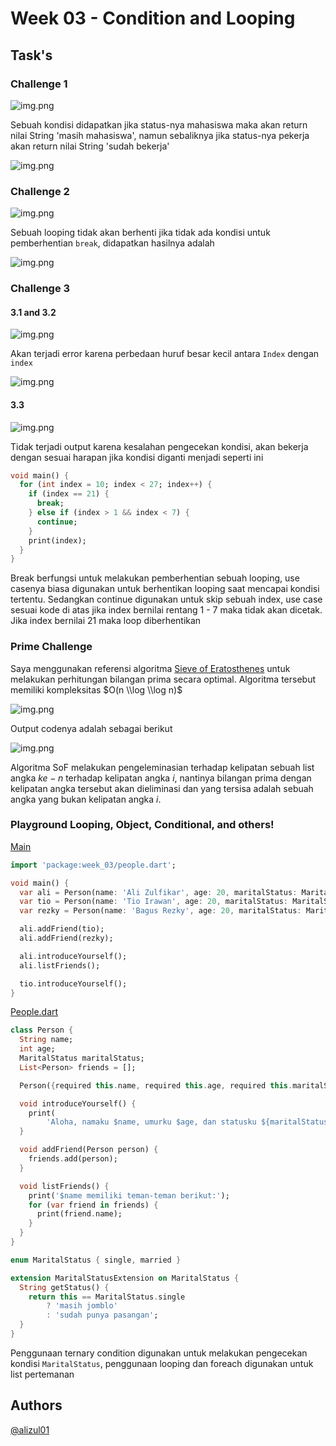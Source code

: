 # Week 03 - Condition and Looping

## Task's

### Challenge 1
![img.png](assets/challenge_1.png)

Sebuah kondisi didapatkan jika status-nya mahasiswa maka akan return nilai String 'masih mahasiswa', namun sebaliknya jika status-nya pekerja akan return nilai String 'sudah bekerja'

![img.png](assets/output_1.png)

### Challenge 2

![img.png](assets/challenge_2.png)

Sebuah looping tidak akan berhenti jika tidak ada kondisi untuk pemberhentian `break`, didapatkan hasilnya adalah

![img.png](assets/output_2.png)

### Challenge 3


#### 3.1 and 3.2

![img.png](assets/challenge_3_1.png)

Akan terjadi error karena perbedaan huruf besar kecil antara `Index` dengan `index`

![img.png](assets/challenge_3_1_output.png)

#### 3.3

![img.png](assets/challenge_3_3.png)

Tidak terjadi output karena kesalahan pengecekan kondisi, akan bekerja dengan sesuai harapan jika kondisi diganti menjadi seperti ini

```dart
void main() {
  for (int index = 10; index < 27; index++) {
    if (index == 21) {
      break;
    } else if (index > 1 && index < 7) {
      continue;
    }
    print(index);
  }
}
```

Break berfungsi untuk melakukan pemberhentian sebuah looping, use casenya biasa digunakan untuk berhentikan looping saat mencapai kondisi tertentu. Sedangkan continue digunakan untuk skip sebuah index, use case sesuai kode di atas jika index bernilai rentang 1 - 7 maka tidak akan dicetak. Jika index bernilai 21 maka loop diberhentikan

### Prime Challenge

Saya menggunakan referensi algoritma [Sieve of Eratosthenes](https://en.wikipedia.org/wiki/Sieve_of_Eratosthenes) untuk melakukan perhitungan bilangan prima secara optimal. Algoritma tersebut memiliki kompleksitas $O(n \\log \\log n)$

![img.png](assets/prima_challenge_code.png)

Output codenya adalah sebagai berikut

![img.png](assets/output_prime_challenge.png)

Algoritma SoF melakukan pengeleminasian terhadap kelipatan sebuah list angka $ke-n$ terhadap kelipatan angka $i$, nantinya bilangan prima dengan kelipatan angka tersebut akan dieliminasi dan yang tersisa adalah sebuah angka yang bukan kelipatan angka $i$. 


### Playground Looping, Object, Conditional, and others!

[Main](bin/week_03.dart)

```dart
import 'package:week_03/people.dart';

void main() {
  var ali = Person(name: 'Ali Zulfikar', age: 20, maritalStatus: MaritalStatus.single);
  var tio = Person(name: 'Tio Irawan', age: 20, maritalStatus: MaritalStatus.married);
  var rezky = Person(name: 'Bagus Rezky', age: 20, maritalStatus: MaritalStatus.single);

  ali.addFriend(tio);
  ali.addFriend(rezky);

  ali.introduceYourself();
  ali.listFriends();

  tio.introduceYourself();
}
```

[People.dart](lib/people.dart)

```dart
class Person {
  String name;
  int age;
  MaritalStatus maritalStatus;
  List<Person> friends = [];

  Person({required this.name, required this.age, required this.maritalStatus});

  void introduceYourself() {
    print(
        'Aloha, namaku $name, umurku $age, dan statusku ${maritalStatus.getStatus()}');
  }

  void addFriend(Person person) {
    friends.add(person);
  }

  void listFriends() {
    print('$name memiliki teman-teman berikut:');
    for (var friend in friends) {
      print(friend.name);
    }
  }
}

enum MaritalStatus { single, married }

extension MaritalStatusExtension on MaritalStatus {
  String getStatus() {
    return this == MaritalStatus.single
        ? 'masih jomblo'
        : 'sudah punya pasangan';
  }
}
```

Penggunaan ternary condition digunakan untuk melakukan pengecekan kondisi `MaritalStatus`, penggunaan looping dan foreach digunakan untuk list pertemanan

## Authors

[@alizul01](https://www.github.com/alizul01)